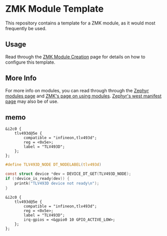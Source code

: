 # ZMK Module Template

This repository contains a template for a ZMK module, as it would most frequently be used. 

## Usage

Read through the [ZMK Module Creation](https://zmk.dev/docs/development/module-creation) page for details on how to configure this template.

## More Info

For more info on modules, you can read through  through the [Zephyr modules page](https://docs.zephyrproject.org/3.5.0/develop/modules.html) and [ZMK's page on using modules](https://zmk.dev/docs/features/modules). [Zephyr's west manifest page](https://docs.zephyrproject.org/3.5.0/develop/west/manifest.html#west-manifests) may also be of use.


## memo

```dts
&i2c0 {
    tlv493d@5e {
        compatible = "infineon,tlv493d";
        reg = <0x5e>;
        label = "TLV493D";
    };
};
```

```c
#define TLV493D_NODE DT_NODELABEL(tlv493d)

const struct device *dev = DEVICE_DT_GET(TLV493D_NODE);
if (!device_is_ready(dev)) {
    printk("TLV493D device not ready\n");
}
```

```dts
&i2c0 {
    tlv493d@5e {
        compatible = "infineon,tlv493d";
        reg = <0x5e>;
        label = "TLV493D";
        irq-gpios = <&gpio0 10 GPIO_ACTIVE_LOW>;
    };
};
```
